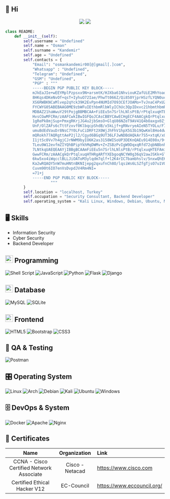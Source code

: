 
## 👋 Hi

<p align="center"> <img src="https://komarev.com/ghpvc/?username=OsmanKandemir&label=Profile Views&color=brightgreen&style=plastic" /> <a href="https://twitter.com/osmankndmr?ref_src=twsrc%5Etfw" class="twitter-follow-button">
<a href="https://twitter.com/osmankndmr?ref_src=twsrc%5Etfw" class="twitter-follow-button">
<img src="https://img.shields.io/twitter/follow/osmankndmr?style=social" />
</a>
</p>
    
```python
class README:
    def __init__(self):
        self.username = "Undefined"
        self.name = "Osman"
        self.surname = "Kandemir"
        self.age = "Undefined"
        self.contacts = {
            "Email": "osmankandemir00[@]gmail[.]com",
            "Whatsapp" : "Undefined",
            "Telegram": "Undefined",
            "GSM": "Undefined",
            "PGP" : """
			-----BEGIN PGP PUBLIC KEY BLOCK-----
			mJkEaJIe+wEEYMplPzpsxx9N+arsmtK/HJXba61NhviouKZafUiE2MhYoaq1kB0F
			8HKqs4DKeNvOf+qsT+IyhuO72Iae/PhwTt066Z/Qi850YjprHSzfLYQN0ucGTZ6c
			XS6RWBKNCaMlvep2qYck39K2EvPpn4NUMId7O93CEfJOAMo+TvJnaC4PxUZxWWXW
			FYCWYG05ABEBAAG0ME9zbWFuIEthbmRlbWlyIChUc3QpIDxvc21hbmthbmRlbWly
			MDBAZ21haWwuY29tPojgBBMBCAA+FiEEu5n7SrlhLNlsPtB/rPtqlxuqHTEFAmiS
			HvsCGwMFCRm/zAAFCwkIBwIGFQoJCAsCBBYCAwECHgECF4AACgkQrPtqlxuqHTHv
			1gRePk8mjSup+PmxgRKrjJG4u2jbSmsO+GlqU86NZeT9AV41Q4bOaxgx0ZjN4tm1
			UnF/OlZAFs6cTttFzxvf0KlbqcpShdB/x5kLjf+gRNvryeAIeN5TYOLu/F7lJ99J
			umuBdEdVauDr8NsC7Y0LFuCiDRFt2X0WjJhFhV1hpX5G3b19QwKml8Ho4dwozLy4
			mQRokh77AQRgttAeP2jl2/Cgyd6BGq9UT36LFJwNDBdAQkAr7S5+xtqK/xQXO3fZ
			I1jtSc0Vv7h4gjCJrNWM9byIO6K2as3158WISoUP3DEKnQAEu914E08x/9+X6vld
			TLeu9W12evfmZIYQhBPipYkhMqDWMv+Z+ZSBzPvIgW9DqxqRfd72qbNBbnhGKCRn
			7LNtkqUAEQEAAYjIBBgBCAAmFiEEu5n7SrlhLNlsPtB/rPtqlxuqHTEFAmiSHvsC
			GwwFCRm/zAAACgkQrPtqlxuqHTHRgARfYXEbgoqNCYW0g36qV2awJSKk+GTrsI0R
			6kw5xo4iWqcclBLLJiOAToM3ylqdm7qlf+l2K4rIC7bambhslv/5nxwQhEKaG1Qg
			Ka2wRQAQY5nW7muHNtnBKNIjepg2qxufnCh8O/lqsiWs6LSZfgTjsO7u1VQzu+d3
			Cuvm90t6IO7enVsDvpdJV4Rm4NI=
			=71+j
			-----END PGP PUBLIC KEY BLOCK-----
                    """
        }
        self.location = "localhost, Turkey"
        self.occupation = "Security Consultant, Backend Developer"
        self.operating_system = "Kali Linux, Windows, Debian, Ubuntu, Mint"
```

 ## 🖥️ Skills
 
 - Information Security
 - Cyber Security
 - Backend Developer

## <img src="https://cdn.iconscout.com/icon/free/png-256/coding-294-459944.png" width="24px" height="24px"> Programming

![Shell Script](https://img.shields.io/badge/shell_script-%23121011.svg?style=for-the-badge&logo=gnu-bash&logoColor=white)
![JavaScript](https://img.shields.io/badge/javascript-%23323330.svg?style=for-the-badge&logo=javascript&logoColor=%23F7DF1E)
![Python](https://img.shields.io/badge/python-3670A0?style=for-the-badge&logo=python&logoColor=ffdd54)
![Flask](https://img.shields.io/badge/flask-%23000.svg?style=for-the-badge&logo=flask&logoColor=white)
![Django](https://img.shields.io/badge/django-%23092E20.svg?style=for-the-badge&logo=django&logoColor=white)

## <img src="https://cdn.iconscout.com/icon/free/png-256/database-828-448141.png" width="24px" height="24px"> Database

![MySQL](https://img.shields.io/badge/mysql-%2300f.svg?style=for-the-badge&logo=mysql&logoColor=white)
![SQLite](https://img.shields.io/badge/sqlite-%2307405e.svg?style=for-the-badge&logo=sqlite&logoColor=white)

## <img src="https://cdn.iconscout.com/icon/premium/png-256-thumb/frontend-1874446-1587018.png" width="24px" height="24px"> Frontend
![HTML5](https://img.shields.io/badge/html5-%23E34F26.svg?style=for-the-badge&logo=html5&logoColor=white)
![Bootstrap](https://img.shields.io/badge/bootstrap-%23563D7C.svg?style=for-the-badge&logo=bootstrap&logoColor=white)
![CSS3](https://img.shields.io/badge/css3-%231572B6.svg?style=for-the-badge&logo=css3&logoColor=white)

## 🧪 QA & Testing
![Postman](https://img.shields.io/badge/Postman-FF6C37?style=for-the-badge&logo=postman&logoColor=white)

## 🎛️ Operating System
![Linux](https://img.shields.io/badge/Linux-FCC624?style=for-the-badge&logo=linux&logoColor=black)
![Arch](https://img.shields.io/badge/Arch%20Linux-1793D1?logo=arch-linux&logoColor=fff&style=for-the-badge)
![Debian](https://img.shields.io/badge/Debian-D70A53?style=for-the-badge&logo=debian&logoColor=white)
![Kali](https://img.shields.io/badge/Kali-268BEE?style=for-the-badge&logo=kalilinux&logoColor=white)
![Ubuntu](https://img.shields.io/badge/Ubuntu-E95420?style=for-the-badge&logo=ubuntu&logoColor=white)
![Windows](https://img.shields.io/badge/Windows-0078D6?style=for-the-badge&logo=windows&logoColor=white)

## 🗄️ DevOps & System
![Docker](https://img.shields.io/badge/docker-%230db7ed.svg?style=for-the-badge&logo=docker&logoColor=white)
![Apache](https://img.shields.io/badge/apache-%23D42029.svg?style=for-the-badge&logo=apache&logoColor=white)
![Nginx](https://img.shields.io/badge/nginx-%23009639.svg?style=for-the-badge&logo=nginx&logoColor=white)

## 📜 Certificates

|                           Name                          |        Organization         |               Link                   |
| :-----------------------------------------------------: | :-------------------------: | :----------------------------------- |
| CCNA - Cisco Certified Network Associate                | Cisco - Netacad             | https://www.cisco.com                |
| Certified Ethical Hacker V12                            | EC-Council                  | https://www.eccouncil.org/           |



 
 

